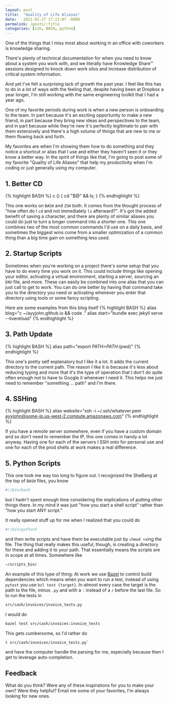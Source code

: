 ```yaml
---
layout: post
title:  "Quality of Life Aliases"
date:   2021-02-27 17:21:07 -0800
permalink: /posts/:title
categories: [zsh, BASH, python]
---
```

One of the things that I miss most about working in an office with coworkers is knowledge sharing.

There's plenty of technical documentation for when you need to know about a system you work with, and we literally have Knowledge Share&trade; sessions designed to knock down work silos and increase distribution of critical system information.

And yet I've felt a surprising lack of growth the past year. I feel like this has to do in a lot of ways with the feeling that, despite having been at Dropbox a year longer, I'm still working with the same engineering toolkit that I had a year ago.

One of my favorite periods during work is when a new person is onboarding to the team. In part because it's an exciting opportunity to make a new friend, in part because they bring new ideas and perspectives to the team, and in part because while they're new it's perfectly legitimate to pair with them extensively and there's a high volume of things that are new to me or them flowing back and forth.

My favorites are when I'm showing them how to do something and they notice a shortcut or alias that I use and either they haven't seen it or they know a better way. In the spirit of things like that, I'm going to post some of my favorite "Quality of Life Aliases" that help my productivity when I'm coding or just generally using my computer.

## 1. Better CD

{% highlight BASH %}
c () {
  cd "$@" && ls;
}
{% endhighlight %}

This one works on `BASH` and `ZSH` both. It comes from the thought process of "how often do I `cd` and not immediately `ls` afterward?". It's got the added benefit of saving a character, and there are plenty of similar aliases you could do just to turn a longer command into a shorter one. This one combines two of the most common commands I'd use on a daily basis, and sometimes the biggest wins come from a smaller optimization of a common thing than a big time gain on something less used.

## 2. Startup Scripts

Sometimes when you're working on a project there's some setup that you have to do every time you work on it. This could include things like opening your editor, activating a virtual environment, starting a server, sourcing an `ENV` file, and more.
These can easily be combined into one alias that you can just call to get to work. You can do one better by having that command take you to the directory you need or activating whenever you enter that directory using tools or some fancy scripting.

Here are some examples from this blog itself
{% highlight BASH %}
alias blog="c ~/ayyjohn.github.io && code ."
alias start="bundle exec jekyll serve --livereload"
{% endhighlight %}

## 3. Path Update

{% highlight BASH %}
alias path="export PATH=$PATH:$(pwd)"
{% endhighlight %}

This one's pretty self explanatory but I like it a lot. It adds the current directory to the current path. The reason I like it is because it's less about reducing typing and more that it's the type of operation that I don't do quite often enough not to have to Google it whenever I need it. This helps me just need to remember "something ... path" and I'm there.

## 4. SSHing

{% highlight BASH %}
alias website="ssh -i ~/.ssh/whatever.pem ayyjohn@some-ip.us-west-2.compute.amazonaws.com"
{% endhighlight %}

If you have a remote server somewhere, even if you have a custom domain and so don't need to remember the IP, this one comes in handy a lot anyway. Having one for each of the servers I SSH onto for personal use and one for each of the prod shells at work makes a real difference.

## 5. Python Scripts

This one took me way too long to figure out. I recognized the SheBang at the top of `BASH` files, you know

```bash
#!/bin/bash
```

but I hadn't spent enough time considering the implications of putting other things there. In my mind it was just "how you start a shell script" rather than "how you start ANY script."

It really opened stuff up for me when I realized that you could do

```bash
#!/bin/python3
```

and then write scripts and have them be executable just by `chmod +x`ing the file. The thing that really makes this useful, though, is creating a directory for these and adding it to your path. That essentially means the scripts are in scope at all times.
Somewhere like

```bash
~/scripts_bin/
```

An example of this type of thing: At work we use [Bazel](https://bazel.build/) to control build dependencies which means when you want to run a test, instead of using `pytest` you use `bzl test {target}`. In _almost_ every case the target is the path to the file, minus `.py` and with a `:` instead of a `/` before the last file. So to run the tests in

```bash
src/cash/invoices/invoice_tests.py
```

I would do

```bash
bazel test src/cash/invoices:invoice_tests
```

This gets cumbersome, so I'd rather do

```bash
t src/cash/invoices/invoice_tests.py`
```

and have the computer handle the parsing for me, especially because then I get to leverage auto-completion.


## Feedback

What do you think? Were any of these inspirations for you to make your own? Were they helpful? Email me some of your favorites, I'm always looking for new ones.